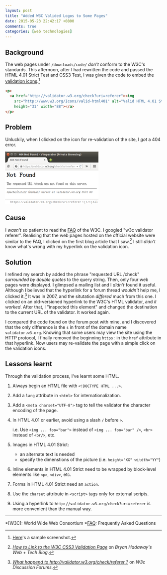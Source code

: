 ```yaml
---
layout: post
title: "Added W3C Valided Logos to Some Pages"
date: 2015-05-23 22:42:17 +0800
comments: true
categories: [web technologies]
---
```


Background
---

The web pages under `/downloads/code/` *don't* conform to the W3C's
standards.  This afternoon, after I had rewritten the code and passed
the HTML 4.01 Strict Test and CSS3 Test, I was given the code to embed
the [validation icons][valid_icons].[^samp_pic]

``` html HTML code for embedding the validation icon for HTML 4.01 Strict
<p>
  <a href="http://validator.w3.org/check?uri=referer"><img
    src="http://www.w3.org/Icons/valid-html401" alt="Valid HTML 4.01 Strict"
    height="31" width="88"></a>
</p>
```

Problem
---

Unluckily, when I clicked on the icon for re-validation of the site, I
*got* a 404 error.

<picture class="fancybox" title="404 Not Found">
  <source srcset="/images/posts/W3C/err497.png"
    media="(min-width: 497px)"></source>
  <img alt="404 not found" src="/images/posts/W3C/err300.png" />
</picture>

<!-- more -->

Cause
---

I *wasn't* so patient to read the [FAQ] of the W3C.  I googled "w3c
validator referer".  Realising that the web pages hosted on the
official website were similar to the FAQ, I clicked on the first blog
article that I saw.[^1st_blog]  I still *didn't* know what's wrong
with my hyperlink on the validation icon.

Solution
---

I refined my search by added the phrase "requested URL /check"
*surrounded by double quotes* to the query string.  Then, only four
web pages were displayed.  I glimpsed a mailing list and I *didn't*
found it useful.  Although I believed that the hyperlink for a forum
thread *wouldn't* help me, I clicked it.[^forum]  It was in 2007, and
the situtation *differed* much from this one.  I clicked on an
old-versioned hyperlink to the W3C's HTML validator, and *it worked*.
After that, I "inspected this element" and changed the destination to
the current URL of the validator.  It worked again.

I compared the code found on the forum post with mine, and I
discovered that the only difference is the `s` in front of the domain
name `validator.w3.org`.  Knowing that some users may view the site
using the HTTP protocol, I finally removed the beginning `https:` in
the `href` attribute in that hyperlink.  Now users may re-validate the
page with a simple click on the validation icons.

Lessons learnt
---

Through the validation process, I've learnt some HTML.

1. Always begin an HTML file with `<!DOCTYPE HTML ...>`.
2. Add a `lang` attribute in `<html>` for internationalization.
3. Add a `<meta charset="UTF-8">` tag to tell the validator the
character encoding of the page.
4. In HTML 4.01 or earlier, avoid using a slash `/` before `>`.

    i.e. Use `<img ... foo="bar">` instead of `<img ... foo="bar" />`,
    `<br>` instead of `<br/>`, etc.

5. Images in HTML 4.01 Strict:

    - an alternate text is needed
    - specify the dimenstions of the picture (i.e. `height="XX"
        witdth="YY"`)

6. Inline elements in HTML 4.01 Strict need to be wrapped by
block-level elements like `<p>`, `<div>`, etc.
7. Forms in HTML 4.01 Strict need an `action`.
8. Use the `charset` attribute in `<script>` tags only for external
scripts.
9. Using a hyperlink to `http://validator.w3.org/check?uri=referer` is
more convenient than the manual way.

---
[^samp_pic]: [Here]'s a sample screenshot.
[^1st_blog]:
    [*How to Link to the W3C CSS3 Validation Page*][blog] on *Bryan
    Hadaway's Web + Tech Blog*.

[^forum]:
    [*What happend to http://validator.w3.org/check/referer ?*][forum]
    on *W3c Discussion Forums*.

[valid_icons]: http://www.w3.org/QA/Tools/Icons
[Here]: /images/posts/W3C/valid_code.png
[FAQ]: http://validator.w3.org/docs/help.html#faq-referer
[blog]: http://bryanhadaway.com/how-to-link-to-the-w3c-css3-validation-page/
[forum]: http://t29233.org-w3c-validator.w3ctalk.info/what-happend-to-http-validator-w3-org-check-referer-t29233.html#91166

*[W3C]: World Wide Web Consortium
*[FAQ]: Frequently Asked Questions

